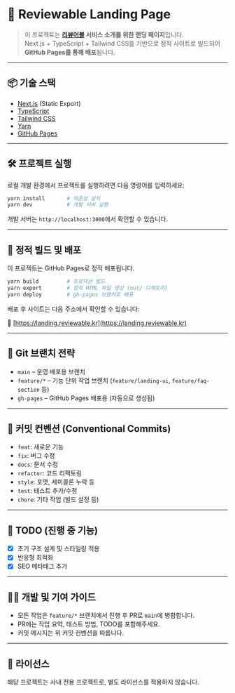 # 🚀 Reviewable Landing Page

> 이 프로젝트는 **[리뷰어블](https://www.reviewable.kr) 서비스 소개를 위한 랜딩 페이지**입니다.  
> Next.js + TypeScript + Tailwind CSS를 기반으로 정적 사이트로 빌드되어 **GitHub Pages를 통해 배포**됩니다.

---

## 📦 기술 스택

- [Next.js](https://nextjs.org/) (Static Export)
- [TypeScript](https://www.typescriptlang.org/)
- [Tailwind CSS](https://tailwindcss.com/)
- [Yarn](https://yarnpkg.com/)
- [GitHub Pages](https://pages.github.com/)

---

## 🛠️ 프로젝트 실행

로컬 개발 환경에서 프로젝트를 실행하려면 다음 명령어를 입력하세요:

```bash
yarn install       # 의존성 설치
yarn dev           # 개발 서버 실행
````

개발 서버는 `http://localhost:3000`에서 확인할 수 있습니다.

---

## 🚀 정적 빌드 및 배포

이 프로젝트는 GitHub Pages로 정적 배포됩니다.

```bash
yarn build         # 프로덕션 빌드
yarn export        # 정적 HTML 파일 생성 (out/ 디렉토리)
yarn deploy        # gh-pages 브랜치로 배포
```

배포 후 사이트는 다음 주소에서 확인할 수 있습니다:

🔗 [https://landing.reviewable.kr](https://landing.reviewable.kr)

---

## 🌳 Git 브랜치 전략

* `main` – 운영 배포용 브랜치
* `feature/*` – 기능 단위 작업 브랜치 (`feature/landing-ui`, `feature/faq-section` 등)
* `gh-pages` – GitHub Pages 배포용 (자동으로 생성됨)

---

## 📌 커밋 컨벤션 (Conventional Commits)

* `feat`: 새로운 기능
* `fix`: 버그 수정
* `docs`: 문서 수정
* `refactor`: 코드 리팩토링
* `style`: 포맷, 세미콜론 누락 등
* `test`: 테스트 추가/수정
* `chore`: 기타 작업 (빌드 설정 등)

---

## 🔧 TODO (진행 중 기능)

* [x] 초기 구조 설계 및 스타일링 적용
* [x] 반응형 최적화
* [x] SEO 메타태그 추가
<!-- * [ ] 다국어 지원 -->

---

## 🧑‍💻 개발 및 기여 가이드

* 모든 작업은 `feature/*` 브랜치에서 진행 후 PR로 `main`에 병합합니다.
* PR에는 작업 요약, 테스트 방법, TODO를 포함해주세요.
* 커밋 메시지는 위 커밋 컨벤션을 따릅니다.

---

## 📄 라이선스

해당 프로젝트는 사내 전용 프로젝트로, 별도 라이선스를 적용하지 않습니다.